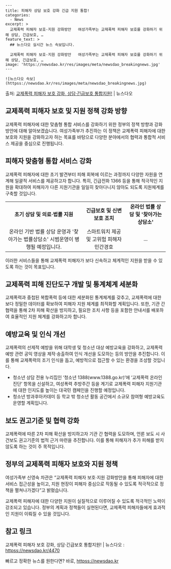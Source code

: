     ---
    title: 피해자 상담 보호 강화 긴급 지원 통합!
    categories:
      - News
    excerpt: >
      교제폭력 피해자 보호·지원 강화방안   여성가족부는 교제폭력 피해자 보호를 강화하기 위해 상담, 긴급보호, …
    feature_text: >
      ## 뉴스다오 실시간 뉴스 속보입니다.
    
      교제폭력 피해자 보호·지원 강화방안   여성가족부는 교제폭력 피해자 보호를 강화하기 위해 상담, 긴급보호, …
    image: 'https://newsdao.kr/res/images/meta/newsdao_breakingnews.jpg'
    ---
    
    ![뉴스다오 속보](httpss://newsdao.kr/res/images/meta/newsdao_breakingnews.jpg)

<p>출처: <a href="httpss://newsdao.kr/4470" rel="dofollow">교제폭력 피해자 보호 강화, 상담·긴급보호 통합지원!</a> | 뉴스다오</p>

<h2>교제폭력 피해자 보호 및 지원 정책 강화 방향</h2>
<p data-ke-size="size16">교제폭력 피해자에 대한 맞춤형 통합 서비스를 강화하기 위한 정부의 정책 방향과 강화 방안에 대해 알아보겠습니다. 여성가족부가 추진하는 이 정책은 교제폭력 피해자에 대한 보호와 지원을 강화하고자 하는 목표를 바탕으로 다양한 분야에서의 협력과 통합적 서비스 제공을 중심으로 진행됩니다.</p>

<h2 data-ke-size="size26"><b>피해자 맞춤형 통합 서비스 강화</b></h2>
<p data-ke-size="size16">교제폭력 피해자에 대한 초기 발견부터 피해 회복에 이르는 과정까지 다양한 자원을 연계해 일괄적 서비스를 제공하고자 합니다. 특히, 긴급전화 1366 등을 통해 적극적인 지원을 확대하여 피해자가 다른 지원기관을 일일히 찾아다니지 않아도 되도록 지원체계를 구축할 것입니다.</p>

<table>
  <tr>
    <td style="text-align: center; height: 17px;"><b>초기 상담 및 의료·법률 지원</b></td>
    <td style="text-align: center; height: 17px;"><b>긴급보호 및 신변 보호 조치</b></td>
    <td style="text-align: center; height: 17px;"><b>온라인 법률 상담 및 '찾아가는 상담소'</b></td>
  </tr>
  <tr>
    <td style="text-align: center; height: 17px;">온라인 기반 법률 상담 운영과 '찾아가는 법률상담소' 시범운영이 병행될 예정입니다.</td>
    <td style="text-align: center; height: 17px;">스마트워치 제공 및 고위험 피해자 민간경호</td>
    <td style="text-align: center; height: 17px;">...</td>
  </tr>
</table>

<p data-ke-size="size16">이러한 서비스들을 통해 교제폭력 피해자가 보다 신속하고 체계적인 지원을 받을 수 있도록 하는 것이 목표입니다.</p>
<h2 data-ke-size="size26"><b>교제폭력 피해 진단도구 개발 및 통계체계 세분화</b></h2>
<p data-ke-size="size16">교제폭력과 중첩된 복합폭력 등에 대한 세분화된 통계체계를 갖추고, 교제폭력에 대한 보다 정밀한 데이터를 확보하여 피해자 지원 체계를 최적화할 계획입니다. 또한, 기관 간 협력을 통해 2차 피해 확산을 방지하고, 필요한 조치 사항 등을 포함한 안내서를 배포하여 효율적인 지원 체계를 강화하고자 합니다.</p>

<h2 data-ke-size="size26"><b>예방교육 및 인식 개선</b></h2>
<p data-ke-size="size16">교제폭력의 선제적 예방을 위해 대학생 및 청소년 대상 예방교육을 강화하고, 교제폭력 예방 관련 공익 영상을 제작·송출하여 인식 개선을 도모하는 등의 방안을 추진합니다. 이를 통해 교제폭력의 조기 인식을 돕고, 예방적으로 접근할 수 있는 환경을 조성할 것입니다.</p>

<ul>
  <li>청소년 상담 전용 누리집인 ‘청소년 1388(www.1388.go.kr)’에 ‘교제폭력 온라인 진단’ 항목을 신설하고, 여성폭력 추방주간 등을 계기로 교제폭력 피해자 지원기관에 대한 인지도를 높이는 대국민 캠페인을 진행할 예정입니다.</li>
  <li>청소년 방과후아카데미 등 학교 밖 청소년 활동 공간에서 소규모 참여형 예방교육도 운영할 계획입니다.</li>
</ul>

<h2 data-ke-size="size26"><b>보도 권고기준 및 협력 강화</b></h2>
<p data-ke-size="size16">교제폭력에 따른 2차 피해 확산을 방지하고자 기관 간 협력을 도모하며, 언론 보도 시 사건보도 권고기준의 법적 근거 마련을 추진합니다. 이를 통해 피해자가 추가 피해를 받지 않도록 하는 것이 주 목적입니다.</p>

<h2 data-ke-size="size26"><b>정부의 교제폭력 피해자 보호와 지원 정책</b></h2>
<p data-ke-size="size16">여성가족부 신영숙 차관은 “교제폭력 피해자 보호·지원 강화방안을 통해 피해자에 대한 서비스 접근성을 높이고, 지원 현장이 피해자 중심으로 작동될 수 있도록 적극적으로 정책을 펼쳐나가겠다”고 밝혔습니다.</p>

<p data-ke-size="size16">교제폭력 피해자에 대한 다양한 지원이 실질적으로 이루어질 수 있도록 적극적인 노력이 강조되고 있습니다. 정부의 계획과 정책들이 실현된다면, 교제폭력 피해자들에게 효과적인 지원이 이뤄질 수 있을 것입니다. </p>

<h2 data-ke-size="size26"><b>참고 링크</b></h2>
<p data-ke-size="size16">교제폭력 피해자 보호 강화, 상담·긴급보호 통합지원! | 뉴스다오 : <a href="httpss://newsdao.kr/4470">httpss://newsdao.kr/4470</a></p> 

빠르고 정확한 뉴스를 원한다면? 바로, <a href="httpss://newsdao.kr" rel="dofollow">httpss://newsdao.kr</a>


    